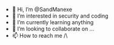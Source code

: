 - 👋 Hi, I’m @SandManexe
- 👀 I’m interested in security and coding 
- 🌱 I’m currently learning anything
- 💞️ I’m looking to collaborate on ...
- 📫 How to reach me /\

<!---
SandManexe/SandManexe is a ✨ special ✨ repository because its `README.md` (this file) appears on your GitHub profile.
You can click the Preview link to take a look at your changes.
--->
